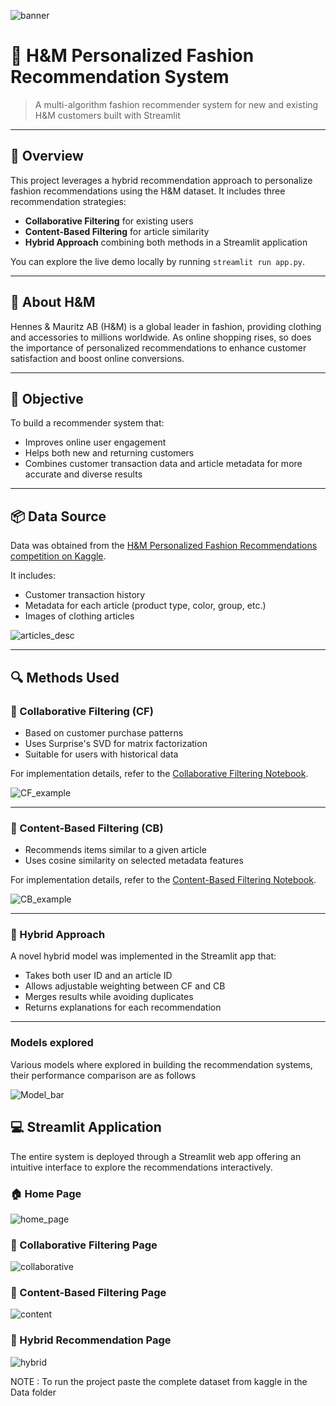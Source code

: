 ![banner](./Images/h&mBanner.jpeg)

# 👗 H&M Personalized Fashion Recommendation System

> A multi-algorithm fashion recommender system for new and existing H&M customers built with Streamlit

---

## 🧠 Overview

This project leverages a hybrid recommendation approach to personalize fashion recommendations using the H&M dataset. It includes three recommendation strategies:
- **Collaborative Filtering** for existing users
- **Content-Based Filtering** for article similarity
- **Hybrid Approach** combining both methods in a Streamlit application

You can explore the live demo locally by running `streamlit run app.py`.

---

## 🛒 About H&M

Hennes & Mauritz AB (H&M) is a global leader in fashion, providing clothing and accessories to millions worldwide. As online shopping rises, so does the importance of personalized recommendations to enhance customer satisfaction and boost online conversions.

---

## 🎯 Objective

To build a recommender system that:
- Improves online user engagement
- Helps both new and returning customers
- Combines customer transaction data and article metadata for more accurate and diverse results

---

## 📦 Data Source

Data was obtained from the [H&M Personalized Fashion Recommendations competition on Kaggle](https://www.kaggle.com/competitions/h-and-m-personalized-fashion-recommendations).

It includes:
- Customer transaction history
- Metadata for each article (product type, color, group, etc.)
- Images of clothing articles

![articles_desc](./Images/articles_desc.png)

---

## 🔍 Methods Used

### 👥 Collaborative Filtering (CF)
- Based on customer purchase patterns
- Uses Surprise's SVD for matrix factorization
- Suitable for users with historical data

For implementation details, refer to the [Collaborative Filtering Notebook](./H&M-CollaborativeFilteringModeling.ipynb).

![CF_example](./Images/CF_example.png)

---

### 👕 Content-Based Filtering (CB)
- Recommends items similar to a given article
- Uses cosine similarity on selected metadata features

For implementation details, refer to the [Content-Based Filtering Notebook](./H&M-ContentFilteringModeling.ipynb).

![CB_example](./Images/CB_example.png)

---

### 🔄 Hybrid Approach
A novel hybrid model was implemented in the Streamlit app that:
- Takes both user ID and an article ID
- Allows adjustable weighting between CF and CB
- Merges results while avoiding duplicates
- Returns explanations for each recommendation

---

### Models explored
Various models where explored in building the recommendation systems, their performance comparison are as follows

![Model_bar](./Images/Model_bar.png)

## 💻 Streamlit Application

The entire system is deployed through a Streamlit web app offering an intuitive interface to explore the recommendations interactively.

### 🏠 Home Page

![home_page](./Images/home_page.png)

### 👥 Collaborative Filtering Page

![collaborative](./Images/collaborative.png)

### 👕 Content-Based Filtering Page

![content](./Images/content.png)

### 🔄 Hybrid Recommendation Page

![hybrid](./Images/hybrid.png)


NOTE : To run the project paste the complete dataset from kaggle in the Data folder
